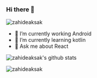 ### Hi there 👋

<p align="left"> <img src="https://komarev.com/ghpvc/?username=zahideaksak&label=Views&color=blue&style=plastic" alt="zahideaksak" /> </p>

- 🔭 I’m currently working Android
- 🌱 I’m currently learning kotlin
- 💬 Ask me about React

![zahideaksak's github stats](https://github-readme-stats.vercel.app/api?username=zahideaksak&show_icons=true&line_height=25)
<p><img align="left" src="https://github-readme-stats.vercel.app/api/top-langs/?username=zahideaksak&layout=compact&hide=html" alt="zahideaksak" /></p>
